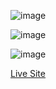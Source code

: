 ![image](https://user-images.githubusercontent.com/77113035/157786608-20cbc52a-1735-4ed2-94ea-8ef3eeae30be.png)

![image](https://user-images.githubusercontent.com/77113035/157786710-18796032-cec4-4947-9032-6194ecd5b534.png)

![image](https://user-images.githubusercontent.com/77113035/157786772-996e6711-187d-43fa-a10e-1844e93d884b.png)

[Live Site](https://fitness-logger-reactapp.netlify.app/)
